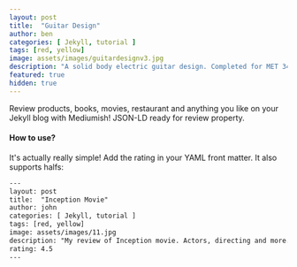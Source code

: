 ```yaml
---
layout: post
title:  "Guitar Design"
author: ben
categories: [ Jekyll, tutorial ]
tags: [red, yellow]
image: assets/images/guitardesignv3.jpg
description: "A solid body electric guitar design. Completed for MET 349 - Stringed Instrument Design & Manufacturing at Purdue University."
featured: true
hidden: true
---
```


Review products, books, movies, restaurant and anything you like on your Jekyll blog with Mediumish! JSON-LD ready for review property.

#### How to use?

It's actually really simple! Add the rating in your YAML front matter. It also supports halfs:

```html
---
layout: post
title:  "Inception Movie"
author: john
categories: [ Jekyll, tutorial ]
tags: [red, yellow]
image: assets/images/11.jpg
description: "My review of Inception movie. Actors, directing and more."
rating: 4.5
---
```
